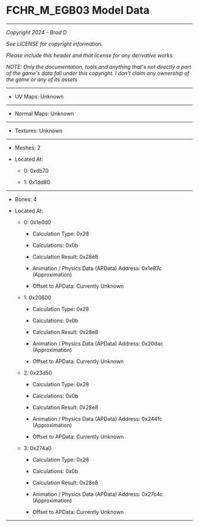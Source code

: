 # FCHR_M_EGB03 Model Data

---

*Copyright 2024 - Brad D*

*See LICENSE for copyright information.*

*Please include this header and that license for any derivative works.*

*NOTE: Only the documentation, tools and anything that's not directly a part of the game's data fall under this copyright. I don't claim any ownership of the game or any of its assets*

---


* UV Maps: Unknown

---

* Normal Maps: Unknown

---

* Textures: Unknown

---

* Meshes: 2

* Located At:

  * 0: 0xdb70

  * 1: 0x1dd80

---

* Bones: 4

* Located At:

  * 0: 0x1e0d0

    * Calculation Type: 0x28

    * Calculations: 0x0b

    * Calculation Result: 0x28e8

    * Animation / Physics Data (APData) Address: 0x1e87c (Approximation)

    * Offset to APData: Currently Unknown

  * 1: 0x20600

    * Calculation Type: 0x28

    * Calculations: 0x0b

    * Calculation Result: 0x28e8

    * Animation / Physics Data (APData) Address: 0x20dac (Approximation)

    * Offset to APData: Currently Unknown

  * 2: 0x23d50

    * Calculation Type: 0x28

    * Calculations: 0x0b

    * Calculation Result: 0x28e8

    * Animation / Physics Data (APData) Address: 0x244fc (Approximation)

    * Offset to APData: Currently Unknown

  * 3: 0x274a0

    * Calculation Type: 0x28

    * Calculations: 0x0b

    * Calculation Result: 0x28e8

    * Animation / Physics Data (APData) Address: 0x27c4c (Approximation)

    * Offset to APData: Currently Unknown

---

